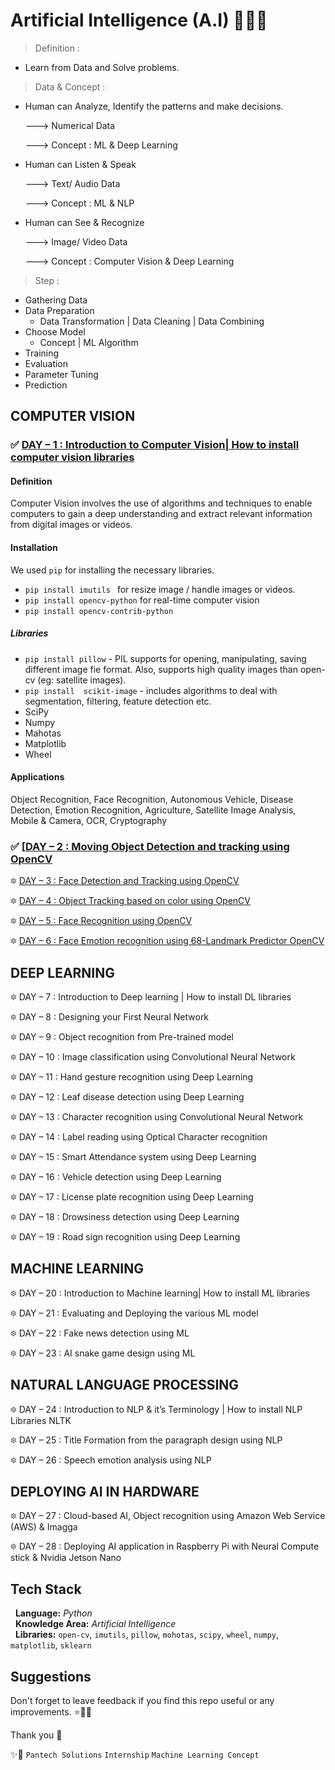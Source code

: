 

# Artificial Intelligence (A.I) 🤖🎀🚀

> Definition :

 - Learn from Data and Solve problems.

> Data & Concept : 

- Human can Analyze, Identify the patterns and make decisions. 
   
   ---> Numerical Data 
   
   ---> Concept : ML & Deep Learning

- Human can Listen & Speak
   
   ---> Text/ Audio Data 
   
   ---> Concept : ML & NLP

- Human can See & Recognize
   
   ---> Image/ Video Data 
   
   ---> Concept : Computer Vision & Deep Learning

> Step : 
 
 - Gathering Data
 - Data Preparation 
   - Data Transformation | Data Cleaning | Data Combining
 - Choose Model
   - Concept | ML Algorithm
 - Training
 - Evaluation
 - Parameter Tuning
 - Prediction


## COMPUTER VISION

### ✅ [DAY – 1 : Introduction to Computer Vision| How to install computer vision libraries]()

#### Definition 

Computer Vision involves the use of algorithms and techniques to enable computers to gain a deep understanding and extract relevant information from digital images or videos.

#### Installation

We used ```pip``` for installing the necessary libraries.

 - ```pip install imutils ```  for resize image / handle images or videos.
 - ```pip install opencv-python``` for real-time computer vision
 - ```pip install opencv-contrib-python```

##### Libraries

 - ```pip install pillow``` - PIL supports for opening, manipulating, saving different image fie format. Also, supports high quality images than open-cv (eg: satellite images).  
 - ```pip install  scikit-image``` - includes algorithms to deal with segmentation, filtering, feature detection etc.
 - SciPy
 - Numpy
 - Mahotas
 - Matplotlib
 - Wheel

#### Applications 

Object Recognition, Face Recognition, Autonomous Vehicle, Disease Detection, Emotion Recognition, Agriculture, Satellite Image Analysis, Mobile & Camera, OCR, Cryptography

### ✅ [[DAY – 2 : Moving Object Detection and tracking using OpenCV]()

🔯 [DAY – 3 : Face Detection and Tracking using OpenCV]()

🔯 [DAY – 4 : Object Tracking based on color using OpenCV]()

🔯 [DAY – 5 : Face Recognition using OpenCV]()

🔯 [DAY – 6 : Face Emotion recognition using 68-Landmark Predictor OpenCV]()

## DEEP LEARNING

🔯 DAY – 7 : Introduction to Deep learning | How to install DL libraries

🔯 DAY – 8 : Designing your First Neural Network

🔯 DAY – 9 : Object recognition from Pre-trained model

🔯 DAY – 10 : Image classification using Convolutional Neural Network

🔯 DAY – 11 : Hand gesture recognition using Deep Learning

🔯 DAY – 12 : Leaf disease detection using Deep Learning

🔯 DAY – 13 : Character recognition using Convolutional Neural Network

🔯 DAY – 14 : Label reading using Optical Character recognition

🔯 DAY – 15 : Smart Attendance system using Deep Learning

🔯 DAY – 16 : Vehicle detection using Deep Learning

🔯 DAY – 17 : License plate recognition using Deep Learning

🔯 DAY – 18 : Drowsiness detection using Deep Learning

🔯 DAY – 19 : Road sign recognition using Deep Learning

## MACHINE LEARNING

🔯 DAY – 20 : Introduction to Machine learning| How to install ML libraries

🔯 DAY – 21 : Evaluating and Deploying the various ML model

🔯 DAY – 22 : Fake news detection using ML

🔯 DAY – 23 : AI snake game design using ML

## NATURAL LANGUAGE PROCESSING

🔯 DAY – 24 : Introduction to NLP & it’s Terminology | How to install NLP Libraries NLTK

🔯 DAY – 25 : Title Formation from the paragraph design using NLP

🔯 DAY – 26 : Speech emotion analysis using NLP

## DEPLOYING AI IN HARDWARE

🔯 DAY – 27 : Cloud-based AI, Object recognition using Amazon Web Service (AWS) & Imagga

🔯 DAY – 28 : Deploying AI application in Raspberry Pi with Neural Compute stick & Nvidia Jetson Nano


## Tech Stack  

 &nbsp; **Language:** _Python_  
 &nbsp; **Knowledge Area:** _Artificial Intelligence_  
 &nbsp; **Libraries:** ```open-cv```, ```imutils```, ```pillow```, ```mohotas```, ```scipy```, ```wheel```, ```numpy```, ```matplotlib```, ```sklearn```




## Suggestions

Don't forget to leave feedback if you find this repo useful or any improvements. ⭐🌹🥧

Thank you 🧡

✨🤝 ```Pantech Solutions``` ```Internship``` ```Machine Learning Concept```